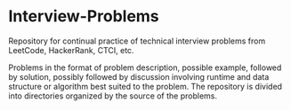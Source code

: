 # Interview-Problems
Repository for continual practice of technical interview problems from LeetCode, HackerRank, CTCI, etc.

Problems in the format of problem description, possible example, followed by solution, possibly followed by discussion involving runtime and data structure or algorithm best suited to the problem.  The repository is divided into directories organized by the source of the problems.
   

